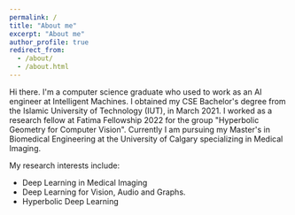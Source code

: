 ```yaml
---
permalink: /
title: "About me"
excerpt: "About me"
author_profile: true
redirect_from: 
  - /about/
  - /about.html
---
```


Hi there. I'm a computer science graduate who used to work as an AI engineer at Intelligent Machines. I obtained my CSE Bachelor's degree from the Islamic University of Technology (IUT), in March 2021. I worked as a research fellow at Fatima Fellowship 2022 for the group "Hyperbolic Geometry for Computer Vision". Currently I am pursuing my Master's in Biomedical Engineering at the University of Calgary specializing in Medical Imaging.

My research interests include:

- Deep Learning in Medical Imaging
- Deep Learning for Vision, Audio and Graphs.
- Hyperbolic Deep Learning



